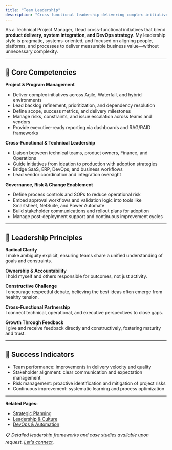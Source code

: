 ```yaml
---
title: "Team Leadership"
description: "Cross-functional leadership delivering complex initiatives across business and engineering domains, bridging technical and operational perspectives."
---
```


As a Technical Project Manager, I lead cross-functional initiatives that blend **product delivery, system integration, and DevOps strategy**. My leadership style is pragmatic, systems-oriented, and focused on aligning people, platforms, and processes to deliver measurable business value—without unnecessary complexity.

---

## 🧩 Core Competencies

**Project & Program Management**
- Deliver complex initiatives across Agile, Waterfall, and hybrid environments  
- Lead backlog refinement, prioritization, and dependency resolution  
- Define scope, success metrics, and delivery milestones  
- Manage risks, constraints, and issue escalation across teams and vendors  
- Provide executive-ready reporting via dashboards and RAG/RAID frameworks  

**Cross-Functional & Technical Leadership**
- Liaison between technical teams, product owners, Finance, and Operations  
- Guide initiatives from ideation to production with adoption strategies  
- Bridge SaaS, ERP, DevOps, and business workflows  
- Lead vendor coordination and integration oversight  

**Governance, Risk & Change Enablement**
- Define process controls and SOPs to reduce operational risk  
- Embed approval workflows and validation logic into tools like Smartsheet, NetSuite, and Power Automate  
- Build stakeholder communications and rollout plans for adoption  
- Manage post-deployment support and continuous improvement cycles  

---

## 🤝 Leadership Principles

**Radical Clarity**  
I make ambiguity explicit, ensuring teams share a unified understanding of goals and constraints.

**Ownership & Accountability**  
I hold myself and others responsible for outcomes, not just activity.

**Constructive Challenge**  
I encourage respectful debate, believing the best ideas often emerge from healthy tension.

**Cross-Functional Partnership**  
I connect technical, operational, and executive perspectives to close gaps.

**Growth Through Feedback**  
I give and receive feedback directly and constructively, fostering maturity and trust.

---

## 🎯 Success Indicators

- Team performance: improvements in delivery velocity and quality  
- Stakeholder alignment: clear communication and expectation management  
- Risk management: proactive identification and mitigation of project risks  
- Continuous improvement: systematic learning and process optimization  

---

**Related Pages:**  
- [Strategic Planning](/strategic-planning)
- [Leadership & Culture](/leadership)
- [DevOps & Automation](/devops)  

📋 *Detailed leadership frameworks and case studies available upon request. [Let's connect](/contact).*
